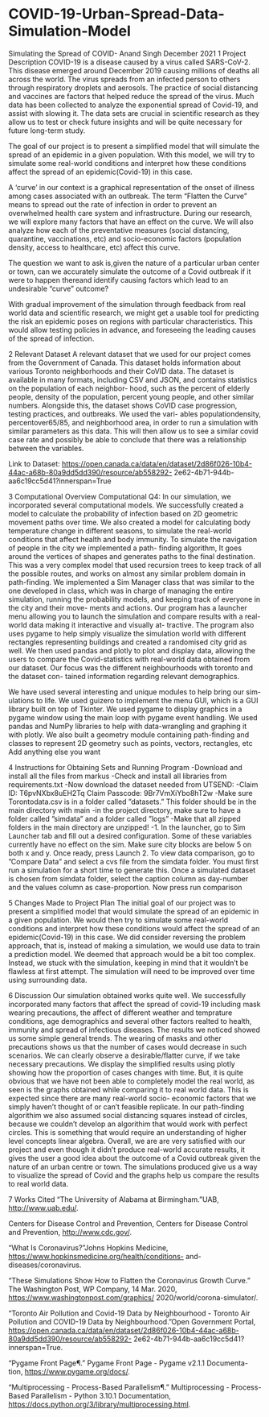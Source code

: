 # COVID-19-Urban-Spread-Data-Simulation-Model

Simulating the Spread of COVID-
Anand Singh
December 2021
1 Project Description
COVID-19 is a disease caused by a virus called SARS-CoV-2. This disease
emerged around December 2019 causing millions of deaths all across the world.
The virus spreads from an infected person to others through respiratory droplets
and aerosols. The practice of social distancing and vaccines are factors that
helped reduce the spread of the virus. Much data has been collected to analyze
the exponential spread of Covid-19, and assist with slowing it. The data sets
are crucial in scientific research as they allow us to test or check future insights
and will be quite necessary for future long-term study.

The goal of our project is to present a simplified model that will simulate
the spread of an epidemic in a given population. With this model, we will try
to simulate some real-world conditions and interpret how these conditions affect
the spread of an epidemic(Covid-19) in this case.

A ‘curve’ in our context is a graphical representation of the onset of illness
among cases associated with an outbreak. The term “Flatten the Curve” means
to spread out the rate of infection in order to prevent an overwhelmed health
care system and infrastructure. During our research, we will explore many
factors that have an effect on the curve. We will also analyze how each of
the preventative measures (social distancing, quarantine, vaccinations, etc) and
socio-economic factors (population density, access to healthcare, etc) affect this
curve.

The question we want to ask is,given the nature of a particular urban
center or town, can we accurately simulate the outcome of a Covid
outbreak if it were to happen thereand identify causing factors which lead
to an undesirable “curve” outcome?

With gradual improvement of the simulation through feedback from real
world data and scientific research, we might get a usable tool for predicting the
risk an epidemic poses on regions with particular characteristics. This would
allow testing policies in advance, and foreseeing the leading causes of the spread
of infection.

2 Relevant Dataset
A relevant dataset that we used for our project comes from the Government of
Canada. This dataset holds information about various Toronto neighborhoods
and their CoVID data. The dataset is available in many formats, including
CSV and JSON, and contains statistics on the population of each neighbor-
hood, such as the percent of elderly people, density of the population, percent
young people, and other similar numbers. Alongside this, the dataset shows
CoVID case progression, testing practices, and outbreaks. We used the vari-
ables populationdensity, percentover65/85, and neighborhood area, in order
to run a simulation with similar parameters as this data. This will then allow
us to see a similar covid case rate and possibly be able to conclude that there
was a relationship between the variables.

Link to Dataset:
https://open.canada.ca/data/en/dataset/2d86f026-10b4-44ac-a68b-80a9dd5dd390/resource/ab558292-
2e62-4b71-944b-aa6c19cc5d41?innerspan=True

3 Computational Overview
Computational Q4: In our simulation, we incorporated several computational
models. We successfully created a model to calculate the probability of infection
based on 2D geometric movement paths over time. We also created a model
for calculating body temperature change in different seasons, to simulate the
real-world conditions that affect health and body immunity.
To simulate the navigation of people in the city we implemented a path-
finding algorithm, It goes around the vertices of shapes and generates paths to
the final destination. This was a very complex model that used recursion trees
to keep track of all the possible routes, and works on almost any similar problem
domain in path-finding.
We implemented a Sim Manager class that was similar to the one developed
in class, which was in charge of managing the entire simulation, running the
probability models, and keeping track of everyone in the city and their move-
ments and actions.
Our program has a launcher menu allowing you to launch the simulation and
compare results with a real-world data making it interactive and visually at-
tractive. The program also uses pygame to help simply visualize the simulation
world with different rectangles representing buildings and created a randomised
city grid as well.
We then used pandas and plotly to plot and display data, allowing the users
to compare the Covid-statistics with real-world data obtained from our dataset.
Our focus was the different neighbourhoods with toronto and the dataset con-
tained information regarding relevant demographics.

We have used several interesting and unique modules to help bring our sim-
ulations to life. We used guizero to implement the menu GUI, which is a GUI
library built on top of Tkinter. We used pygame to display graphics in a pygame
window using the main loop with pygame event handling. We used pandas and
NumPy libraries to help with data-wrangling and graphing it with plotly. We
also built a geometry module containing path-finding and classes to represent
2D geometry such as points, vectors, rectangles, etc
Add anything else you want

4 Instructions for Obtaining Sets and Running
Program
-Download and install all the files from markus
-Check and install all libraries from requirements.txt
-Now download the dataset needed from UTSEND:
-Claim ID: T6pvNXbx8uEH2Tq
Claim Passcode: 9Br7VmXiYbo8hT2w
-Make sure Torontodata.csv is in a folder called ”datasets.” This folder
should be in the main directory with main
-in the project directory, make sure to have a folder called ”simdata” and
a folder called ”logs” -Make that all zipped folders in the main directory are
unzipped! -1. In the launcher, go to Sim Launcher tab and fill out a desired
configuration. Some of these variables currently have no effect on the sim. Make
sure city blocks are below 5 on both x and y. Once ready, press Launch 2. To
view data comparison, go to ”Compare Data” and select a cvs file from the
simdata folder. You must first run a simulation for a short time to generate
this. Once a simulated dataset is chosen from simdata folder, select the caption
column as day-number and the values column as case-proportion. Now press
run comparison

5 Changes Made to Project Plan
The initial goal of our project was to present a simplified model that would
simulate the spread of an epidemic in a given population. We would then
try to simulate some real-world conditions and interpret how these conditions
would affect the spread of an epidemic(Covid-19) in this case. We did consider
reversing the problem approach, that is, instead of making a simulation, we
would use data to train a prediction model. We deemed that approach would
be a bit too complex. Instead, we stuck with the simulation, keeping in mind
that it wouldn’t be flawless at first attempt. The simulation will need to be
improved over time using surrounding data.

6 Discussion
Our simulation obtained works quite well. We successfully incorporated many
factors that affect the spread of covid-19 including mask wearing precautions,
the affect of different weather and temprature conditions, age demographics
and several other factors realted to health, immunity and spread of infectious
diseases.
The results we noticed showed us some simple general trends. The wearing of
masks and other precautions shows us that the number of cases would decrease
in such scenarios. We can clearly observe a desirable/flatter curve, if we take
necessary precautions.
We display the simplified results using plotly showing how the proportion of
cases changes with time. But, it is quite obvious that we have not been able to
completely model the real world, as seen is the graphs obtained while comparing
it to real world data. This is expected since there are many real-world socio-
economic factors that we simply haven’t thought of or can’t feasible replicate. In
our path-finding algorithim we also assumed social distancing squares instead of
circles, because we couldn’t develop an algorithim that would work with perfect
circles. This is something that would require an understanding of higher level
concepts linear algebra.
Overall, we are are very satisfied with our project and even though it didn’t
produce real-world accurate results, it gives the user a good idea about the
outcome of a Covid outbreak given the nature of an urban centre or town. The
simulations produced give us a way to visualize the spread of Covid and the
graphs help us compare the results to real world data.

7 Works Cited
“The University of Alabama at Birmingham.”UAB, http://www.uab.edu/.

Centers for Disease Control and Prevention, Centers for Disease Control and
Prevention, http://www.cdc.gov/.

“What Is Coronavirus?”Johns Hopkins Medicine, https://www.hopkinsmedicine.org/health/conditions-
and-diseases/coronavirus.

“These Simulations Show How to Flatten the Coronavirus Growth Curve.”
The Washington Post, WP Company, 14 Mar. 2020, https://www.washingtonpost.com/graphics/
2020/world/corona-simulator/.

“Toronto Air Pollution and Covid-19 Data by Neighbourhood - Toronto Air
Pollution and COVID-19 Data by Neighbourhood.”Open Government Portal,
https://open.canada.ca/data/en/dataset/2d86f026-10b4-44ac-a68b-80a9dd5dd390/resource/ab558292-
2e62-4b71-944b-aa6c19cc5d41?innerspan=True.

“Pygame Front Page¶.” Pygame Front Page - Pygame v2.1.1 Documenta-
tion, https://www.pygame.org/docs/.

“Multiprocessing - Process-Based Parallelism¶.” Multiprocessing - Process-
Based Parallelism - Python 3.10.1 Documentation, https://docs.python.org/3/library/multiprocessing.html.

